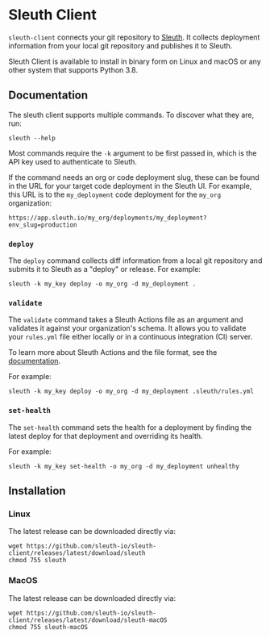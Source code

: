 # Sleuth Client

`sleuth-client` connects your git repository to [Sleuth](https://sleuth.io). It collects deployment information 
from your local git repository and publishes it to Sleuth.

Sleuth Client is available to install in binary form on Linux and macOS or any other 
system that supports Python 3.8.

## Documentation

The sleuth client supports multiple commands. To discover what they are, run:

```
sleuth --help
```

Most commands require the `-k` argument to be first passed in, which is the API key used to authenticate to Sleuth.

If the command needs an org or code deployment slug, these can be found in the URL for your target code deployment in the Sleuth UI. For example, this URL is to the `my_deployment` code deployment for the `my_org` organization:

```
https://app.sleuth.io/my_org/deployments/my_deployment?env_slug=production
```


### `deploy`

The `deploy` command collects diff information from a local git repository and submits it to Sleuth
as a "deploy" or release. For example:

```
sleuth -k my_key deploy -o my_org -d my_deployment .
```

### `validate`

The `validate` command takes a Sleuth Actions file as an argument and validates it against your organization's 
schema. It allows you to validate your `rules.yml` file either locally or in a continuous integration (CI) server.

To learn more about Sleuth Actions and the file format, see the [documentation](https://help.sleuth.io/actions).

For example:

```
sleuth -k my_key deploy -o my_org -d my_deployment .sleuth/rules.yml
```

### `set-health`

The `set-health` command sets the health for a deployment by finding the latest deploy for that deployment and 
overriding its health.

For example:

```
sleuth -k my_key set-health -o my_org -d my_deployment unhealthy
```

## Installation

### Linux

The latest release can be downloaded directly via:

```
wget https://github.com/sleuth-io/sleuth-client/releases/latest/download/sleuth
chmod 755 sleuth
```

### MacOS

The latest release can be downloaded directly via:

```
wget https://github.com/sleuth-io/sleuth-client/releases/latest/download/sleuth-macOS
chmod 755 sleuth-macOS
```

